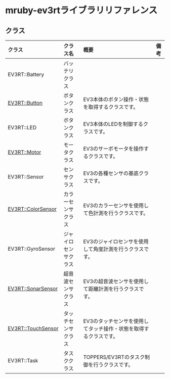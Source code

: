 # mruby-ev3rtライブラリリファレンス

## クラス

|クラス|クラス名|概要|備考|
|:--|:--|:--|:--|
|EV3RT::Battery|バッテリクラス|||
|[EV3RT::Button](Button.md)|ボタンクラス|EV3本体のボタン操作・状態を取得するクラスです。||
|EV3RT::LED|ボタンクラス|EV3本体のLEDを制御するクラスです。||
|[EV3RT::Motor](Motor.md)|モータクラス|EV3のサーボモータを操作するクラスです。||
|EV3RT::Sensor|センサクラス|EV3の各種センサの基底クラスです。||
|[EV3RT::ColorSensor](ColorSensor.md)|カラーセンサクラス|EV3のカラーセンサを使用して色計測を行うクラスです。||
|EV3RT::GyroSensor|ジャイロセンサクラス|EV3のジャイロセンサを使用して角度計測を行うクラスです。||
|[EV3RT::SonarSensor](SonarSensor.md)|超音波センサクラス|EV3の超音波センサを使用して距離計測を行うクラスです。||
|[EV3RT::TouchSensor](TouchSensor.md)|タッチセンサクラス|EV3のタッチセンサを使用してタッチ操作・状態を取得するクラスです。||
|EV3RT::Task|タスククラス|TOPPERS/EV3RTのタスク制御を行うクラスです。||
